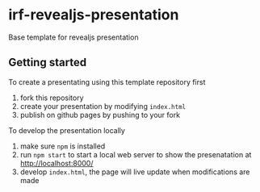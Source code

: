 # irf-revealjs-presentation

Base template for revealjs presentation

## Getting started

To create a presentating using this template repository first

1. fork this repository
2. create your presentation by modifying `index.html`
3. publish on github pages by pushing to your fork

To develop the presentation locally

1. make sure `npm` is installed
2. run `npm start` to start a local web server to show the presenatation at 
[http://localhost:8000/](http://localhost:8000/)
3. develop `index.html`, the page will live update when modifications are made